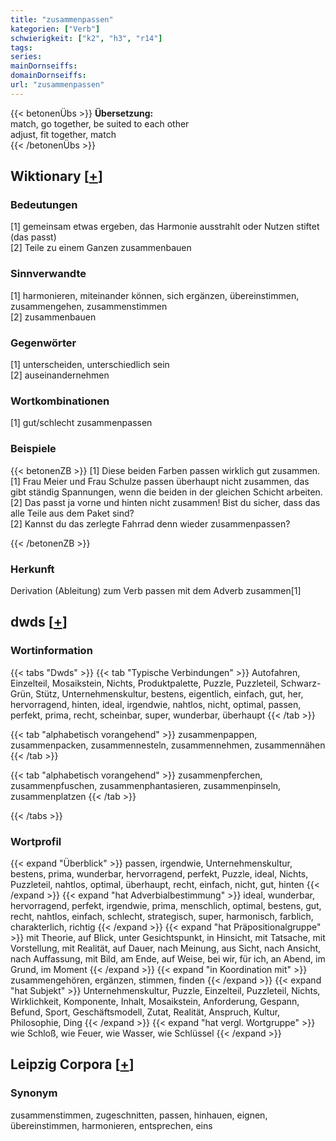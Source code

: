 ```yaml
---
title: "zusammenpassen"
kategorien: ["Verb"]
schwierigkeit: ["k2", "h3", "r14"]
tags:
series:
mainDornseiffs:
domainDornseiffs:
url: "zusammenpassen"
---
```


{{< betonenÜbs >}}
**Übersetzung:**  
match, go together, be suited to each other  
adjust, fit together, match  
{{< /betonenÜbs >}}

## Wiktionary [[+](https://de.wiktionary.org/wiki/zusammenpassen)]

### Bedeutungen
[1] gemeinsam etwas ergeben, das Harmonie ausstrahlt oder Nutzen stiftet (das passt)  
[2] Teile zu einem Ganzen zusammenbauen  

### Sinnverwandte
[1] harmonieren, miteinander können, sich ergänzen, übereinstimmen, zusammengehen, zusammenstimmen  
[2] zusammenbauen  

### Gegenwörter
[1] unterscheiden, unterschiedlich sein  
[2] auseinandernehmen  

### Wortkombinationen
[1] gut/schlecht zusammenpassen  

### Beispiele
{{< betonenZB >}}
[1] Diese beiden Farben passen wirklich gut zusammen.  
[1] Frau Meier und Frau Schulze passen überhaupt nicht zusammen, das gibt ständig Spannungen, wenn die beiden in der gleichen Schicht arbeiten.  
[2] Das passt ja vorne und hinten nicht zusammen! Bist du sicher, dass das alle Teile aus dem Paket sind?  
[2] Kannst du das zerlegte Fahrrad denn wieder zusammenpassen?  

{{< /betonenZB >}}
### Herkunft
Derivation (Ableitung) zum Verb passen mit dem Adverb zusammen[1]  



## dwds [[+](https://www.dwds.de/wb/zusammenpassen)]

### Wortinformation
{{< tabs "Dwds" >}}
{{< tab "Typische Verbindungen" >}}
Autofahren, Einzelteil, Mosaikstein, Nichts, Produktpalette, Puzzle, Puzzleteil, Schwarz-Grün, Stütz, Unternehmenskultur, bestens, eigentlich, einfach, gut, her, hervorragend, hinten, ideal, irgendwie, nahtlos, nicht, optimal, passen, perfekt, prima, recht, scheinbar, super, wunderbar, überhaupt
{{< /tab >}}

{{< tab "alphabetisch vorangehend" >}}
zusammenpappen, zusammenpacken, zusammennesteln, zusammennehmen, zusammennähen
{{< /tab >}}

{{< tab "alphabetisch vorangehend" >}}
zusammenpferchen, zusammenpfuschen, zusammenphantasieren, zusammenpinseln, zusammenplatzen
{{< /tab >}}

{{< /tabs >}}

### Wortprofil
{{< expand "Überblick" >}} passen, irgendwie, Unternehmenskultur, bestens, prima, wunderbar, hervorragend, perfekt, Puzzle, ideal, Nichts, Puzzleteil, nahtlos, optimal, überhaupt, recht, einfach, nicht, gut, hinten {{< /expand >}}
{{< expand "hat Adverbialbestimmung" >}} ideal, wunderbar, hervorragend, perfekt, irgendwie, prima, menschlich, optimal, bestens, gut, recht, nahtlos, einfach, schlecht, strategisch, super, harmonisch, farblich, charakterlich, richtig {{< /expand >}}
{{< expand "hat Präpositionalgruppe" >}} mit Theorie, auf Blick, unter Gesichtspunkt, in Hinsicht, mit Tatsache, mit Vorstellung, mit Realität, auf Dauer, nach Meinung, aus Sicht, nach Ansicht, nach Auffassung, mit Bild, am Ende, auf Weise, bei wir, für ich, an Abend, im Grund, im Moment {{< /expand >}}
{{< expand "in Koordination mit" >}} zusammengehören, ergänzen, stimmen, finden {{< /expand >}}
{{< expand "hat Subjekt" >}} Unternehmenskultur, Puzzle, Einzelteil, Puzzleteil, Nichts, Wirklichkeit, Komponente, Inhalt, Mosaikstein, Anforderung, Gespann, Befund, Sport, Geschäftsmodell, Zutat, Realität, Anspruch, Kultur, Philosophie, Ding {{< /expand >}}
{{< expand "hat vergl. Wortgruppe" >}} wie Schloß, wie Feuer, wie Wasser, wie Schlüssel {{< /expand >}}

## Leipzig Corpora [[+](https://corpora.uni-leipzig.de/en/res?word=zusammenpassen&corpusId=deu_newscrawl-public_2018)]


### Synonym
zusammenstimmen, zugeschnitten, passen, hinhauen, eignen, übereinstimmen, harmonieren, entsprechen, eins

